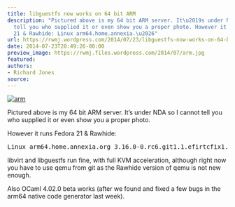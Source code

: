 ```yaml
---
title: libguestfs now works on 64 bit ARM
description: "Pictured above is my 64 bit ARM server. It\u2019s under NDA so I cannot
  tell you who supplied it or even show you a proper photo. However it runs Fedora
  21 & Rawhide: Linux arm64.home.annexia.\u2026"
url: https://rwmj.wordpress.com/2014/07/23/libguestfs-now-works-on-64-bit-arm/
date: 2014-07-23T20:49:26-00:00
preview_image: https://rwmj.files.wordpress.com/2014/07/arm.jpg
featured:
authors:
- Richard Jones
source:
---
```


<p><a href="https://rwmj.files.wordpress.com/2014/07/arm.jpg"><img src="https://rwmj.files.wordpress.com/2014/07/arm.jpg?w=500" data-attachment-id="5374" data-permalink="https://rwmj.wordpress.com/2014/07/23/libguestfs-now-works-on-64-bit-arm/arm/" data-orig-file="https://rwmj.files.wordpress.com/2014/07/arm.jpg" data-orig-size="320,240" data-comments-opened="1" data-image-meta="{&quot;aperture&quot;:&quot;0&quot;,&quot;credit&quot;:&quot;&quot;,&quot;camera&quot;:&quot;&quot;,&quot;caption&quot;:&quot;&quot;,&quot;created_timestamp&quot;:&quot;0&quot;,&quot;copyright&quot;:&quot;&quot;,&quot;focal_length&quot;:&quot;0&quot;,&quot;iso&quot;:&quot;0&quot;,&quot;shutter_speed&quot;:&quot;0&quot;,&quot;title&quot;:&quot;&quot;}" data-image-title="arm" data-image-description="" data-image-caption="" data-medium-file="https://rwmj.files.wordpress.com/2014/07/arm.jpg?w=320" data-large-file="https://rwmj.files.wordpress.com/2014/07/arm.jpg?w=320" alt="arm" class="aligncenter size-full wp-image-5374" srcset="https://rwmj.files.wordpress.com/2014/07/arm.jpg 320w, https://rwmj.files.wordpress.com/2014/07/arm.jpg?w=150 150w" sizes="(max-width: 320px) 100vw, 320px"/></a></p>
<p>Pictured above is my 64 bit ARM server.  It&rsquo;s under NDA so I cannot tell you who supplied it or even show you a proper photo.</p>
<p>However it runs Fedora 21 &amp; Rawhide:</p>
<pre>
Linux arm64.home.annexia.org 3.16.0-0.rc6.git1.1.efirtcfix1.fc22.aarch64 #1 SMP Wed Jul 23 12:15:58 BST 2014 aarch64 aarch64 aarch64 GNU/Linux
</pre>
<p>libvirt and libguestfs run fine, with full KVM acceleration, although right now you have to use qemu from git as the Rawhide version of qemu is not new enough.</p>
<p>Also OCaml 4.02.0 beta works (after we found and fixed a few bugs in the arm64 native code generator last week).</p>

